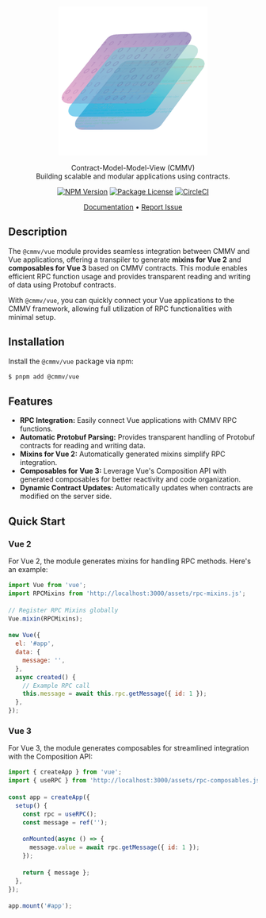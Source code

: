 <p align="center">
  <a href="https://cmmv.io/" target="blank"><img src="https://raw.githubusercontent.com/andrehrferreira/docs.cmmv.io/main/public/assets/logo_CMMV2_icon.png" width="300" alt="CMMV Logo" /></a>
</p>
<p align="center">Contract-Model-Model-View (CMMV) <br/> Building scalable and modular applications using contracts.</p>
<p align="center">
    <a href="https://www.npmjs.com/package/@cmmv/core"><img src="https://img.shields.io/npm/v/@cmmv/core.svg" alt="NPM Version" /></a>
    <a href="https://github.com/andrehrferreira/cmmv-server/blob/main/LICENSE"><img src="https://img.shields.io/npm/l/@cmmv/core.svg" alt="Package License" /></a>
    <a href="https://dl.circleci.com/status-badge/redirect/circleci/QyJWAYrZ9JTfN1eubSDo5u/JEtDUbr1cNkGRxfKFJo7oR/tree/main" target="_blank"><img src="https://dl.circleci.com/status-badge/img/circleci/QyJWAYrZ9JTfN1eubSDo5u/JEtDUbr1cNkGRxfKFJo7oR/tree/main.svg?style=svg" alt="CircleCI" /></a>
</p>

<p align="center">
  <a href="https://cmmv.io">Documentation</a> &bull;
  <a href="https://github.com/andrehrferreira/cmmv-encryptor/issues">Report Issue</a>
</p>

## Description

The `@cmmv/vue` module provides seamless integration between CMMV and Vue applications, offering a transpiler to generate **mixins for Vue 2** and **composables for Vue 3** based on CMMV contracts. This module enables efficient RPC function usage and provides transparent reading and writing of data using Protobuf contracts.

With `@cmmv/vue`, you can quickly connect your Vue applications to the CMMV framework, allowing full utilization of RPC functionalities with minimal setup.


## Installation

Install the ``@cmmv/vue`` package via npm:

```bash
$ pnpm add @cmmv/vue
```

## Features

* **RPC Integration:** Easily connect Vue applications with CMMV RPC functions.
* **Automatic Protobuf Parsing:** Provides transparent handling of Protobuf contracts for reading and writing data.
* **Mixins for Vue 2:** Automatically generated mixins simplify RPC integration.
* **Composables for Vue 3:** Leverage Vue's Composition API with generated composables for better reactivity and code organization.
* **Dynamic Contract Updates:** Automatically updates when contracts are modified on the server side.

## Quick Start

### Vue 2

For Vue 2, the module generates mixins for handling RPC methods. Here's an example:

```javascript
import Vue from 'vue';
import RPCMixins from 'http://localhost:3000/assets/rpc-mixins.js';

// Register RPC Mixins globally
Vue.mixin(RPCMixins);

new Vue({
  el: '#app',
  data: {
    message: '',
  },
  async created() {
    // Example RPC call
    this.message = await this.rpc.getMessage({ id: 1 });
  },
});
```

### Vue 3

For Vue 3, the module generates composables for streamlined integration with the Composition API:

```javascript
import { createApp } from 'vue';
import { useRPC } from 'http://localhost:3000/assets/rpc-composables.js';

const app = createApp({
  setup() {
    const rpc = useRPC();
    const message = ref('');

    onMounted(async () => {
      message.value = await rpc.getMessage({ id: 1 });
    });

    return { message };
  },
});

app.mount('#app');
```